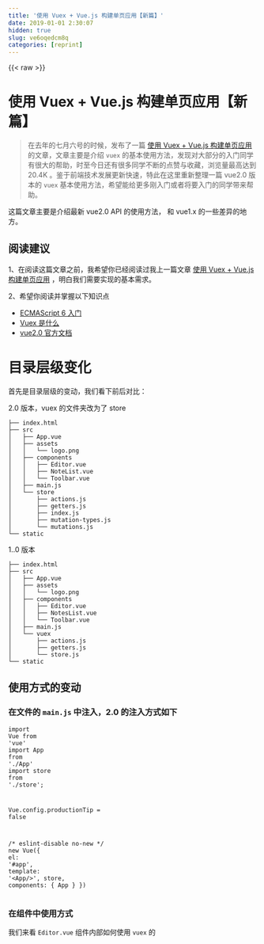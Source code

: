 ```yaml
---
title: '使用 Vuex + Vue.js 构建单页应用【新篇】' 
date: 2019-01-01 2:30:07
hidden: true
slug: ve6oqedcm8q
categories: [reprint]
---
```


{{< raw >}}

                    
<h1 id="articleHeader0">使用 Vuex + Vue.js 构建单页应用【新篇】</h1>
<blockquote><p>在去年的七月六号的时候，发布了一篇 <a href="https://segmentfault.com/a/1190000005891026">使用 Vuex + Vue.js 构建单页应用</a> 的文章，文章主要是介绍 <code>vuex</code> 的基本使用方法，发现对大部分的入门同学有很大的帮助，时至今日还有很多同学不断的点赞与收藏，浏览量最高达到 20.4K 。鉴于前端技术发展更新快速，特此在这里重新整理一篇 vue2.0 版本的 <code>vuex</code> 基本使用方法，希望能给更多刚入门或者将要入门的同学带来帮助。</p></blockquote>
<p>这篇文章主要是介绍最新 vue2.0 API 的使用方法， 和 vue1.x 的一些差异的地方。</p>
<h2 id="articleHeader1">阅读建议</h2>
<p>1、在阅读这篇文章之前，我希望你已经阅读过我上一篇文章  <a href="https://segmentfault.com/a/1190000005891026" target="_blank">使用 Vuex + Vue.js 构建单页应用</a> ，明白我们需要实现的基本需求。</p>
<p>2、希望你阅读并掌握以下知识点</p>
<ul>
<li><a href="http://es6.ruanyifeng.com/" rel="nofollow noreferrer" target="_blank">ECMAScript 6 入门</a></li>
<li><a href="https://vuex.vuejs.org/zh-cn/intro.html" rel="nofollow noreferrer" target="_blank">Vuex 是什么</a></li>
<li><a href="https://cn.vuejs.org/" rel="nofollow noreferrer" target="_blank">vue2.0 官方文档</a></li>
</ul>
<h1 id="articleHeader2">目录层级变化</h1>
<p>首先是目录层级的变动，我们看下前后对比：</p>
<p>2.0 版本，vuex 的文件夹改为了 store</p>
<div class="widget-codetool" style="display:none;">
      <div class="widget-codetool--inner">
      <span class="selectCode code-tool" data-toggle="tooltip" data-placement="top" title="" data-original-title="全选"></span>
      <span type="button" class="copyCode code-tool" data-toggle="tooltip" data-placement="top" data-clipboard-text="├── index.html
├── src
│&nbsp;&nbsp; ├── App.vue
│&nbsp;&nbsp; ├── assets
│&nbsp;&nbsp; │&nbsp;&nbsp; └── logo.png
│&nbsp;&nbsp; ├── components
│&nbsp;&nbsp; │&nbsp;&nbsp; ├── Editor.vue
│&nbsp;&nbsp; │&nbsp;&nbsp; ├── NoteList.vue
│&nbsp;&nbsp; │&nbsp;&nbsp; └── Toolbar.vue
│&nbsp;&nbsp; ├── main.js
│&nbsp;&nbsp; └── store
│&nbsp;&nbsp;     ├── actions.js
│&nbsp;&nbsp;     ├── getters.js
│&nbsp;&nbsp;     ├── index.js
│&nbsp;&nbsp;     ├── mutation-types.js
│&nbsp;&nbsp;     └── mutations.js
└── static" title="" data-original-title="复制"></span>
      <span type="button" class="saveToNote code-tool" data-toggle="tooltip" data-placement="top" title="" data-original-title="放进笔记"></span>
      </div>
      </div><pre class="bash hljs"><code class="bash">├── index.html
├── src
│&nbsp;&nbsp; ├── App.vue
│&nbsp;&nbsp; ├── assets
│&nbsp;&nbsp; │&nbsp;&nbsp; └── logo.png
│&nbsp;&nbsp; ├── components
│&nbsp;&nbsp; │&nbsp;&nbsp; ├── Editor.vue
│&nbsp;&nbsp; │&nbsp;&nbsp; ├── NoteList.vue
│&nbsp;&nbsp; │&nbsp;&nbsp; └── Toolbar.vue
│&nbsp;&nbsp; ├── main.js
│&nbsp;&nbsp; └── store
│&nbsp;&nbsp;     ├── actions.js
│&nbsp;&nbsp;     ├── getters.js
│&nbsp;&nbsp;     ├── index.js
│&nbsp;&nbsp;     ├── mutation-types.js
│&nbsp;&nbsp;     └── mutations.js
└── static</code></pre>
<p>1..0 版本</p>
<div class="widget-codetool" style="display:none;">
      <div class="widget-codetool--inner">
      <span class="selectCode code-tool" data-toggle="tooltip" data-placement="top" title="" data-original-title="全选"></span>
      <span type="button" class="copyCode code-tool" data-toggle="tooltip" data-placement="top" data-clipboard-text="├── index.html
├── src
│&nbsp;&nbsp; ├── App.vue
│&nbsp;&nbsp; ├── assets
│&nbsp;&nbsp; │&nbsp;&nbsp; └── logo.png
│&nbsp;&nbsp; ├── components
│&nbsp;&nbsp; │&nbsp;&nbsp; ├── Editor.vue
│&nbsp;&nbsp; │&nbsp;&nbsp; ├── NotesList.vue
│&nbsp;&nbsp; │&nbsp;&nbsp; └── Toolbar.vue
│&nbsp;&nbsp; ├── main.js
│&nbsp;&nbsp; └── vuex
│&nbsp;&nbsp;     ├── actions.js
│&nbsp;&nbsp;     ├── getters.js
│&nbsp;&nbsp;     └── store.js
└── static" title="" data-original-title="复制"></span>
      <span type="button" class="saveToNote code-tool" data-toggle="tooltip" data-placement="top" title="" data-original-title="放进笔记"></span>
      </div>
      </div><pre class="bash hljs"><code class="bash">├── index.html
├── src
│&nbsp;&nbsp; ├── App.vue
│&nbsp;&nbsp; ├── assets
│&nbsp;&nbsp; │&nbsp;&nbsp; └── logo.png
│&nbsp;&nbsp; ├── components
│&nbsp;&nbsp; │&nbsp;&nbsp; ├── Editor.vue
│&nbsp;&nbsp; │&nbsp;&nbsp; ├── NotesList.vue
│&nbsp;&nbsp; │&nbsp;&nbsp; └── Toolbar.vue
│&nbsp;&nbsp; ├── main.js
│&nbsp;&nbsp; └── vuex
│&nbsp;&nbsp;     ├── actions.js
│&nbsp;&nbsp;     ├── getters.js
│&nbsp;&nbsp;     └── store.js
└── static</code></pre>
<h2 id="articleHeader3">使用方式的变动</h2>
<h3 id="articleHeader4">在文件的 <code>main.js</code> 中注入，2.0 的注入方式如下</h3>
<div class="widget-codetool" style="display:none;">
      <div class="widget-codetool--inner">
      <span class="selectCode code-tool" data-toggle="tooltip" data-placement="top" title="" data-original-title="全选"></span>
      <span type="button" class="copyCode code-tool" data-toggle="tooltip" data-placement="top" data-clipboard-text="import Vue from 'vue'
import App from './App'
import store from './store';

Vue.config.productionTip = false

/* eslint-disable no-new */
new Vue({
  el: '#app',
  template: '<App/>',
  store,
  components: { App }
})" title="" data-original-title="复制"></span>
      <span type="button" class="saveToNote code-tool" data-toggle="tooltip" data-placement="top" title="" data-original-title="放进笔记"></span>
      </div>
      </div><pre class="javascript hljs"><code class="javascript"><span class="hljs-keyword">import</span> Vue <span class="hljs-keyword">from</span> <span class="hljs-string">'vue'</span>
<span class="hljs-keyword">import</span> App <span class="hljs-keyword">from</span> <span class="hljs-string">'./App'</span>
<span class="hljs-keyword">import</span> store <span class="hljs-keyword">from</span> <span class="hljs-string">'./store'</span>;

Vue.config.productionTip = <span class="hljs-literal">false</span>

<span class="hljs-comment">/* eslint-disable no-new */</span>
<span class="hljs-keyword">new</span> Vue({
  <span class="hljs-attr">el</span>: <span class="hljs-string">'#app'</span>,
  <span class="hljs-attr">template</span>: <span class="hljs-string">'&lt;App/&gt;'</span>,
  store,
  <span class="hljs-attr">components</span>: { App }
})</code></pre>
<h3 id="articleHeader5">在组件中使用方式</h3>
<p>我们来看 <code>Editor.vue</code> 组件内部如何使用 <code>vuex</code> 的</p>
<div class="widget-codetool" style="display:none;">
      <div class="widget-codetool--inner">
      <span class="selectCode code-tool" data-toggle="tooltip" data-placement="top" title="" data-original-title="全选"></span>
      <span type="button" class="copyCode code-tool" data-toggle="tooltip" data-placement="top" data-clipboard-text="<template>
  <div class=&quot;note-editor&quot;>
    <div class=&quot;form-group&quot;>
      <input type=&quot;text&quot; name=&quot;title&quot;
        class=&quot;title form-control&quot;
        placeholder=&quot;请输入标题&quot;
        @input=&quot;updateNote&quot;
        v-model=&quot;currentNote.title&quot;>
      <textarea
        v-model=&quot;currentNote.content&quot; name=&quot;content&quot;
        class=&quot;form-control&quot; row=&quot;3&quot; placeholder=&quot;请输入正文&quot;
        @input=&quot;updateNote&quot;></textarea>
    </div>
  </div>
</template>

<style>
  ...
</style>

<script>
import { mapState, mapActions, mapGetters } from 'vuex';
export default {
  name: 'Editor',
  computed: {
    ...mapGetters([
      'activeNote'
    ]),

    currentNote() {
      return this.activeNote;
    }
  },
  methods: {
    ...mapActions({
      update: 'updateNote'
    }),

    updateNote() {
      this.update({
        note: this.currentNote
      });
    }
  }
}
</script>" title="" data-original-title="复制"></span>
      <span type="button" class="saveToNote code-tool" data-toggle="tooltip" data-placement="top" title="" data-original-title="放进笔记"></span>
      </div>
      </div><pre class="hljs xml"><code class="vue"><span class="hljs-tag">&lt;<span class="hljs-name">template</span>&gt;</span>
  <span class="hljs-tag">&lt;<span class="hljs-name">div</span> <span class="hljs-attr">class</span>=<span class="hljs-string">"note-editor"</span>&gt;</span>
    <span class="hljs-tag">&lt;<span class="hljs-name">div</span> <span class="hljs-attr">class</span>=<span class="hljs-string">"form-group"</span>&gt;</span>
      <span class="hljs-tag">&lt;<span class="hljs-name">input</span> <span class="hljs-attr">type</span>=<span class="hljs-string">"text"</span> <span class="hljs-attr">name</span>=<span class="hljs-string">"title"</span>
        <span class="hljs-attr">class</span>=<span class="hljs-string">"title form-control"</span>
        <span class="hljs-attr">placeholder</span>=<span class="hljs-string">"请输入标题"</span>
        @<span class="hljs-attr">input</span>=<span class="hljs-string">"updateNote"</span>
        <span class="hljs-attr">v-model</span>=<span class="hljs-string">"currentNote.title"</span>&gt;</span>
      <span class="hljs-tag">&lt;<span class="hljs-name">textarea</span>
        <span class="hljs-attr">v-model</span>=<span class="hljs-string">"currentNote.content"</span> <span class="hljs-attr">name</span>=<span class="hljs-string">"content"</span>
        <span class="hljs-attr">class</span>=<span class="hljs-string">"form-control"</span> <span class="hljs-attr">row</span>=<span class="hljs-string">"3"</span> <span class="hljs-attr">placeholder</span>=<span class="hljs-string">"请输入正文"</span>
        @<span class="hljs-attr">input</span>=<span class="hljs-string">"updateNote"</span>&gt;</span><span class="hljs-tag">&lt;/<span class="hljs-name">textarea</span>&gt;</span>
    <span class="hljs-tag">&lt;/<span class="hljs-name">div</span>&gt;</span>
  <span class="hljs-tag">&lt;/<span class="hljs-name">div</span>&gt;</span>
<span class="hljs-tag">&lt;/<span class="hljs-name">template</span>&gt;</span>

<span class="hljs-tag">&lt;<span class="hljs-name">style</span>&gt;</span><span class="undefined">
  ...
</span><span class="hljs-tag">&lt;/<span class="hljs-name">style</span>&gt;</span>

<span class="hljs-tag">&lt;<span class="hljs-name">script</span>&gt;</span><span class="javascript">
<span class="hljs-keyword">import</span> { mapState, mapActions, mapGetters } <span class="hljs-keyword">from</span> <span class="hljs-string">'vuex'</span>;
<span class="hljs-keyword">export</span> <span class="hljs-keyword">default</span> {
  <span class="hljs-attr">name</span>: <span class="hljs-string">'Editor'</span>,
  <span class="hljs-attr">computed</span>: {
    ...mapGetters([
      <span class="hljs-string">'activeNote'</span>
    ]),

    currentNote() {
      <span class="hljs-keyword">return</span> <span class="hljs-keyword">this</span>.activeNote;
    }
  },
  <span class="hljs-attr">methods</span>: {
    ...mapActions({
      <span class="hljs-attr">update</span>: <span class="hljs-string">'updateNote'</span>
    }),

    updateNote() {
      <span class="hljs-keyword">this</span>.update({
        <span class="hljs-attr">note</span>: <span class="hljs-keyword">this</span>.currentNote
      });
    }
  }
}
</span><span class="hljs-tag">&lt;/<span class="hljs-name">script</span>&gt;</span></code></pre>
<p>由于我们在入口文件 <code>main.js</code> 中已经注入 <code>store</code> 对象，使得我们能够在子组件中获取到它，在这里，我们使用了 <code>vuex</code> 提供的三个扩展方法 <code>mapState</code>、<code>mapActions</code>、<code>mapGetters</code>。</p>
<p>另外一个不同点是在我们的 <code>NodeList.vue</code> 组件中，在 <code>vue2.0</code> 里面已经移除了自带的过滤器函数，官方建议我们使用计算属性，下面是我们更改后的使用方法：</p>
<div class="widget-codetool" style="display:none;">
      <div class="widget-codetool--inner">
      <span class="selectCode code-tool" data-toggle="tooltip" data-placement="top" title="" data-original-title="全选"></span>
      <span type="button" class="copyCode code-tool" data-toggle="tooltip" data-placement="top" data-clipboard-text="<template>
  <div class=&quot;notes-list&quot;>
    <div class=&quot;list-header&quot;>
      <h2>Notes | heavenru.com</h2>
      <div class=&quot;btn-group btn-group-justified&quot; role=&quot;group&quot;>
        <!-- all -->
        <div class=&quot;btn-group&quot; role=&quot;group&quot;>
          <button type=&quot;button&quot; class=&quot;btn btn-default&quot;
            @click=&quot;toggleShow('all')&quot;
            :class=&quot;{active: show === 'all'}&quot;>All Notes</button>
        </div>

        <!-- favorites -->
        <div class=&quot;btn-group&quot; role=&quot;group&quot;>
          <button type=&quot;button&quot; class=&quot;btn btn-default&quot;
            @click=&quot;toggleShow('favorite')&quot;
            :class=&quot;{active: show === 'favorite'}&quot;>Favorites</button>
        </div>
      </div>

      <div class=&quot;btn-group btn-group-justified&quot; role=&quot;group&quot;>
        <div class=&quot;input-group search&quot;>
          <input type=&quot;text&quot; class=&quot;form-control&quot; v-model=&quot;search&quot; placeholder=&quot;Search for...&quot;>
          <span class=&quot;input-group-addon&quot;>
            <i class=&quot;glyphicon glyphicon-search&quot;></i>
          </span>
        </div>
      </div>

    </div>

    <!-- 渲染笔记列表 -->
    <div class=&quot;container&quot;>
      <div class=&quot;list-group&quot;>
        <div
          v-for=&quot;(note, index) in searchNotes&quot; :key=&quot;index&quot;
          class=&quot;list-group-item&quot;
          :class=&quot;{active: activeNote === note}&quot;
          @click=&quot;updateActiveNote(note)&quot;>
          <h4 class=&quot;list-group-item-heading&quot;>
            "{{"note.title.trim().substring(0,30)"}}"
          </h4>
        </div>
      </div>
    </div>
  </div>
</template>

<style scoped>
  ...
</style>

<script>
import { mapGetters, mapState, mapActions } from 'vuex';
export default {
  name: 'NoteList',
  data() {
    return {
      search: ''
    }
  },
  computed: {
    ...mapGetters([
      'filteredNotes'
    ]),

    // state 内部状态
    ...mapState([
      'show',
      'activeNote'
    ]),

    // 计算属性，自定义过滤
    searchNotes() {
      if (this.search.length > 0) {
        return this.filteredNotes.filter((note) => note.title.toLowerCase().indexOf(this.search) > -1);
      } else {
        return this.filteredNotes;
      }
    }
  },
  methods: {
    ...mapActions([
      'toggleListShow',
      'setActiveNote'
    ]),

    // 切换列表，全部或者收藏
    toggleShow(type) {
      this.toggleListShow({ show: type});
    },

    // 点击列表，更新当前激活文章
    updateActiveNote(note) {
      this.setActiveNote({ note });
    }
  }
}
</script>" title="" data-original-title="复制"></span>
      <span type="button" class="saveToNote code-tool" data-toggle="tooltip" data-placement="top" title="" data-original-title="放进笔记"></span>
      </div>
      </div><pre class="hljs django"><code class="vue"><span class="xml"><span class="hljs-tag">&lt;<span class="hljs-name">template</span>&gt;</span>
  <span class="hljs-tag">&lt;<span class="hljs-name">div</span> <span class="hljs-attr">class</span>=<span class="hljs-string">"notes-list"</span>&gt;</span>
    <span class="hljs-tag">&lt;<span class="hljs-name">div</span> <span class="hljs-attr">class</span>=<span class="hljs-string">"list-header"</span>&gt;</span>
      <span class="hljs-tag">&lt;<span class="hljs-name">h2</span>&gt;</span>Notes | heavenru.com<span class="hljs-tag">&lt;/<span class="hljs-name">h2</span>&gt;</span>
      <span class="hljs-tag">&lt;<span class="hljs-name">div</span> <span class="hljs-attr">class</span>=<span class="hljs-string">"btn-group btn-group-justified"</span> <span class="hljs-attr">role</span>=<span class="hljs-string">"group"</span>&gt;</span>
        <span class="hljs-comment">&lt;!-- all --&gt;</span>
        <span class="hljs-tag">&lt;<span class="hljs-name">div</span> <span class="hljs-attr">class</span>=<span class="hljs-string">"btn-group"</span> <span class="hljs-attr">role</span>=<span class="hljs-string">"group"</span>&gt;</span>
          <span class="hljs-tag">&lt;<span class="hljs-name">button</span> <span class="hljs-attr">type</span>=<span class="hljs-string">"button"</span> <span class="hljs-attr">class</span>=<span class="hljs-string">"btn btn-default"</span>
            @<span class="hljs-attr">click</span>=<span class="hljs-string">"toggleShow('all')"</span>
            <span class="hljs-attr">:class</span>=<span class="hljs-string">"{active: show === 'all'}"</span>&gt;</span>All Notes<span class="hljs-tag">&lt;/<span class="hljs-name">button</span>&gt;</span>
        <span class="hljs-tag">&lt;/<span class="hljs-name">div</span>&gt;</span>

        <span class="hljs-comment">&lt;!-- favorites --&gt;</span>
        <span class="hljs-tag">&lt;<span class="hljs-name">div</span> <span class="hljs-attr">class</span>=<span class="hljs-string">"btn-group"</span> <span class="hljs-attr">role</span>=<span class="hljs-string">"group"</span>&gt;</span>
          <span class="hljs-tag">&lt;<span class="hljs-name">button</span> <span class="hljs-attr">type</span>=<span class="hljs-string">"button"</span> <span class="hljs-attr">class</span>=<span class="hljs-string">"btn btn-default"</span>
            @<span class="hljs-attr">click</span>=<span class="hljs-string">"toggleShow('favorite')"</span>
            <span class="hljs-attr">:class</span>=<span class="hljs-string">"{active: show === 'favorite'}"</span>&gt;</span>Favorites<span class="hljs-tag">&lt;/<span class="hljs-name">button</span>&gt;</span>
        <span class="hljs-tag">&lt;/<span class="hljs-name">div</span>&gt;</span>
      <span class="hljs-tag">&lt;/<span class="hljs-name">div</span>&gt;</span>

      <span class="hljs-tag">&lt;<span class="hljs-name">div</span> <span class="hljs-attr">class</span>=<span class="hljs-string">"btn-group btn-group-justified"</span> <span class="hljs-attr">role</span>=<span class="hljs-string">"group"</span>&gt;</span>
        <span class="hljs-tag">&lt;<span class="hljs-name">div</span> <span class="hljs-attr">class</span>=<span class="hljs-string">"input-group search"</span>&gt;</span>
          <span class="hljs-tag">&lt;<span class="hljs-name">input</span> <span class="hljs-attr">type</span>=<span class="hljs-string">"text"</span> <span class="hljs-attr">class</span>=<span class="hljs-string">"form-control"</span> <span class="hljs-attr">v-model</span>=<span class="hljs-string">"search"</span> <span class="hljs-attr">placeholder</span>=<span class="hljs-string">"Search for..."</span>&gt;</span>
          <span class="hljs-tag">&lt;<span class="hljs-name">span</span> <span class="hljs-attr">class</span>=<span class="hljs-string">"input-group-addon"</span>&gt;</span>
            <span class="hljs-tag">&lt;<span class="hljs-name">i</span> <span class="hljs-attr">class</span>=<span class="hljs-string">"glyphicon glyphicon-search"</span>&gt;</span><span class="hljs-tag">&lt;/<span class="hljs-name">i</span>&gt;</span>
          <span class="hljs-tag">&lt;/<span class="hljs-name">span</span>&gt;</span>
        <span class="hljs-tag">&lt;/<span class="hljs-name">div</span>&gt;</span>
      <span class="hljs-tag">&lt;/<span class="hljs-name">div</span>&gt;</span>

    <span class="hljs-tag">&lt;/<span class="hljs-name">div</span>&gt;</span>

    <span class="hljs-comment">&lt;!-- 渲染笔记列表 --&gt;</span>
    <span class="hljs-tag">&lt;<span class="hljs-name">div</span> <span class="hljs-attr">class</span>=<span class="hljs-string">"container"</span>&gt;</span>
      <span class="hljs-tag">&lt;<span class="hljs-name">div</span> <span class="hljs-attr">class</span>=<span class="hljs-string">"list-group"</span>&gt;</span>
        <span class="hljs-tag">&lt;<span class="hljs-name">div</span>
          <span class="hljs-attr">v-for</span>=<span class="hljs-string">"(note, index) in searchNotes"</span> <span class="hljs-attr">:key</span>=<span class="hljs-string">"index"</span>
          <span class="hljs-attr">class</span>=<span class="hljs-string">"list-group-item"</span>
          <span class="hljs-attr">:class</span>=<span class="hljs-string">"{active: activeNote === note}"</span>
          @<span class="hljs-attr">click</span>=<span class="hljs-string">"updateActiveNote(note)"</span>&gt;</span>
          <span class="hljs-tag">&lt;<span class="hljs-name">h4</span> <span class="hljs-attr">class</span>=<span class="hljs-string">"list-group-item-heading"</span>&gt;</span>
            </span><span class="hljs-template-variable">"{{"note.title.trim().substring(0,30)"}}"</span><span class="xml">
          <span class="hljs-tag">&lt;/<span class="hljs-name">h4</span>&gt;</span>
        <span class="hljs-tag">&lt;/<span class="hljs-name">div</span>&gt;</span>
      <span class="hljs-tag">&lt;/<span class="hljs-name">div</span>&gt;</span>
    <span class="hljs-tag">&lt;/<span class="hljs-name">div</span>&gt;</span>
  <span class="hljs-tag">&lt;/<span class="hljs-name">div</span>&gt;</span>
<span class="hljs-tag">&lt;/<span class="hljs-name">template</span>&gt;</span>

<span class="hljs-tag">&lt;<span class="hljs-name">style</span> <span class="hljs-attr">scoped</span>&gt;</span><span class="undefined">
  ...
</span><span class="hljs-tag">&lt;/<span class="hljs-name">style</span>&gt;</span>

<span class="hljs-tag">&lt;<span class="hljs-name">script</span>&gt;</span><span class="javascript">
<span class="hljs-keyword">import</span> { mapGetters, mapState, mapActions } <span class="hljs-keyword">from</span> <span class="hljs-string">'vuex'</span>;
<span class="hljs-keyword">export</span> <span class="hljs-keyword">default</span> {
  <span class="hljs-attr">name</span>: <span class="hljs-string">'NoteList'</span>,
  data() {
    <span class="hljs-keyword">return</span> {
      <span class="hljs-attr">search</span>: <span class="hljs-string">''</span>
    }
  },
  <span class="hljs-attr">computed</span>: {
    ...mapGetters([
      <span class="hljs-string">'filteredNotes'</span>
    ]),

    <span class="hljs-comment">// state 内部状态</span>
    ...mapState([
      <span class="hljs-string">'show'</span>,
      <span class="hljs-string">'activeNote'</span>
    ]),

    <span class="hljs-comment">// 计算属性，自定义过滤</span>
    searchNotes() {
      <span class="hljs-keyword">if</span> (<span class="hljs-keyword">this</span>.search.length &gt; <span class="hljs-number">0</span>) {
        <span class="hljs-keyword">return</span> <span class="hljs-keyword">this</span>.filteredNotes.filter(<span class="hljs-function">(<span class="hljs-params">note</span>) =&gt;</span> note.title.toLowerCase().indexOf(<span class="hljs-keyword">this</span>.search) &gt; <span class="hljs-number">-1</span>);
      } <span class="hljs-keyword">else</span> {
        <span class="hljs-keyword">return</span> <span class="hljs-keyword">this</span>.filteredNotes;
      }
    }
  },
  <span class="hljs-attr">methods</span>: {
    ...mapActions([
      <span class="hljs-string">'toggleListShow'</span>,
      <span class="hljs-string">'setActiveNote'</span>
    ]),

    <span class="hljs-comment">// 切换列表，全部或者收藏</span>
    toggleShow(type) {
      <span class="hljs-keyword">this</span>.toggleListShow({ <span class="hljs-attr">show</span>: type});
    },

    <span class="hljs-comment">// 点击列表，更新当前激活文章</span>
    updateActiveNote(note) {
      <span class="hljs-keyword">this</span>.setActiveNote({ note });
    }
  }
}
</span><span class="hljs-tag">&lt;/<span class="hljs-name">script</span>&gt;</span></span></code></pre>
<h2 id="articleHeader6">Q&amp;A</h2>
<p>其他的变动，大家自行的查看源码学习：<a href="https://github.com/lichenbuliren/vuex-notes-app2.git" rel="nofollow noreferrer" target="_blank">vuex-notes-app2</a>。</p>

                
{{< /raw >}}

# 版权声明
本文资源来源互联网，仅供学习研究使用，版权归该资源的合法拥有者所有，

本文仅用于学习、研究和交流目的。转载请注明出处、完整链接以及原作者。

原作者若认为本站侵犯了您的版权，请联系我们，我们会立即删除！

## 原文标题
使用 Vuex + Vue.js 构建单页应用【新篇】

## 原文链接
[https://segmentfault.com/a/1190000011099751](https://segmentfault.com/a/1190000011099751)

